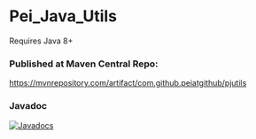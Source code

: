 # Pei_Java_Utils
Requires Java 8+

### Published at Maven Central Repo:

https://mvnrepository.com/artifact/com.github.peiatgithub/pjutils

### Javadoc
[![Javadocs](https://www.javadoc.io/badge/com.github.peiatgithub/pjutils.svg)](https://www.javadoc.io/doc/com.github.peiatgithub/pjutils)
